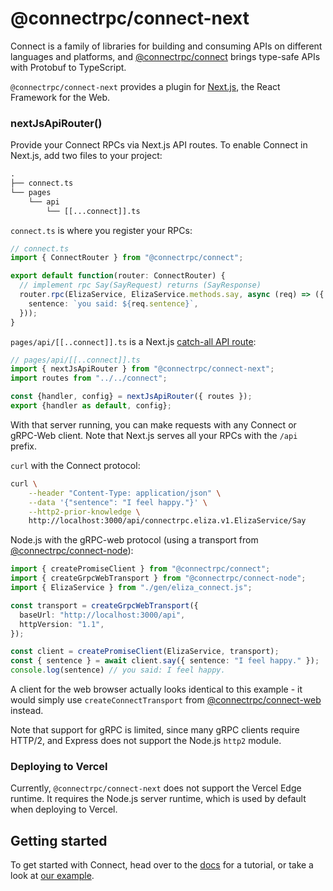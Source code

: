 # @connectrpc/connect-next

Connect is a family of libraries for building and consuming APIs on different languages and platforms, and
[@connectrpc/connect](https://www.npmjs.com/package/@connectrpc/connect) brings type-safe APIs with Protobuf to
TypeScript.

`@connectrpc/connect-next` provides a plugin for [Next.js](https://nextjs.org/),
the React Framework for the Web.


### nextJsApiRouter()

Provide your Connect RPCs via Next.js API routes.  To enable Connect in Next.js,
add two files to your project:

```diff
.
├── connect.ts
└── pages
    └── api
        └── [[...connect]].ts
```

`connect.ts` is where you register your RPCs:

```ts
// connect.ts
import { ConnectRouter } from "@connectrpc/connect";

export default function(router: ConnectRouter) {
  // implement rpc Say(SayRequest) returns (SayResponse)
  router.rpc(ElizaService, ElizaService.methods.say, async (req) => ({
    sentence: `you said: ${req.sentence}`,
  }));
}
```

`pages/api/[[..connect]].ts` is a Next.js [catch-all API route](https://nextjs.org/docs/routing/dynamic-routes#catch-all-routes):

```ts
// pages/api/[[..connect]].ts
import { nextJsApiRouter } from "@connectrpc/connect-next";
import routes from "../../connect";

const {handler, config} = nextJsApiRouter({ routes });
export {handler as default, config};
```

With that server running, you can make requests with any Connect or gRPC-Web client.
Note that Next.js serves all your RPCs with the `/api` prefix.

`curl` with the Connect protocol:

```bash
curl \
    --header "Content-Type: application/json" \
    --data '{"sentence": "I feel happy."}' \
    --http2-prior-knowledge \
    http://localhost:3000/api/connectrpc.eliza.v1.ElizaService/Say
```

Node.js with the gRPC-web protocol (using a transport from [@connectrpc/connect-node](https://www.npmjs.com/package/@connectrpc/connect-node)):

```ts
import { createPromiseClient } from "@connectrpc/connect";
import { createGrpcWebTransport } from "@connectrpc/connect-node";
import { ElizaService } from "./gen/eliza_connect.js";

const transport = createGrpcWebTransport({
  baseUrl: "http://localhost:3000/api",
  httpVersion: "1.1",
});

const client = createPromiseClient(ElizaService, transport);
const { sentence } = await client.say({ sentence: "I feel happy." });
console.log(sentence) // you said: I feel happy.
```

A client for the web browser actually looks identical to this example - it would
simply use `createConnectTransport` from [@connectrpc/connect-web](https://www.npmjs.com/package/@connectrpc/connect-web)
instead.

Note that support for gRPC is limited, since many gRPC clients require HTTP/2,
and Express does not support the Node.js `http2` module.


### Deploying to Vercel

Currently, `@connectrpc/connect-next` does not support the Vercel Edge runtime.
It requires the Node.js server runtime, which is used by default when deploying
to Vercel.


## Getting started

To get started with Connect, head over to the [docs](https://connectrpc.com/docs/node/getting-started)
for a tutorial, or take a look at [our example](https://github.com/connectrpc/connect-es/tree/main/packages/example).
